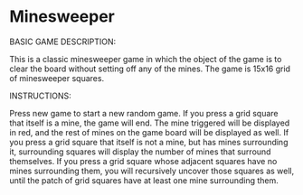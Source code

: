 # Minesweeper

BASIC GAME DESCRIPTION:

This is a classic minesweeper game in which the object of the game is to clear the board without setting off any of the mines. The game is 15x16 grid of minesweeper squares.

INSTRUCTIONS:

Press new game to start a new random game.
If you press a grid square that itself is a mine, the game will end. The mine triggered will be displayed in red, and the rest of mines on the game board will be displayed as well.
If you press a grid square that itself is not a mine, but has mines surrounding it, surrounding squares will display the number of mines that surround themselves.
If you press a grid square whose adjacent squares have no mines surrounding them, you will recursively uncover those squares as well, until the patch of grid squares have at least one mine surrounding them.
